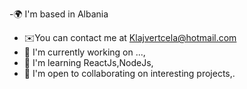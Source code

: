 -🌍  I'm based in Albania
- ✉️You can contact me at Klajvertcela@hotmail.com
- 🚀  I'm currently working on ...,
- 🧠  I'm learning ReactJs,NodeJs,
- 🤝  I'm open to collaborating on interesting projects,.



<!---
almighty704/almighty704 is a ✨ special ✨ repository because its `README.md` (this file) appears on your GitHub profile.
You can click the Preview link to take a look at your changes.
--->
